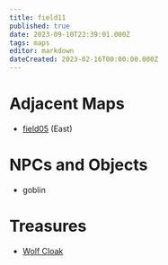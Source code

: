```yaml
---
title: field11
published: true
date: 2023-09-10T22:39:01.000Z
tags: maps
editor: markdown
dateCreated: 2023-02-16T00:00:00.000Z
---
```



# Adjacent Maps
 * [field05](/maps/field05) (East)

# NPCs and Objects
 * goblin

# Treasures
 * [Wolf Cloak](/items/wolf-cloak)
